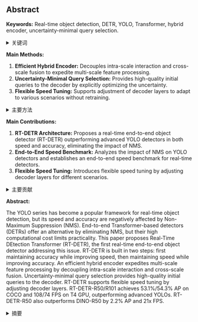## Abstract

**Keywords:** Real-time object detection, DETR, YOLO, Transformer, hybrid encoder, uncertainty-minimal query selection.

<details>
    <summary>关键词</summary>
    <ul>
        实时目标检测，DETR，YOLO，Transformer，混合编码器，不确定性最小化查询选择。
    </ul>
</details>

**Main Methods:**

1.  **Efficient Hybrid Encoder:** Decouples intra-scale interaction and cross-scale fusion to expedite multi-scale feature processing.
2.  **Uncertainty-Minimal Query Selection:** Provides high-quality initial queries to the decoder by explicitly optimizing the uncertainty.
3.  **Flexible Speed Tuning:**  Supports adjustment of decoder layers to adapt to various scenarios without retraining.

<details>
    <summary>主要方法</summary>
    <ul>
        <li><strong>高效混合编码器：</strong>解耦尺度内交互和跨尺度融合以加速多尺度特征处理。</li>
        <li><strong>不确定性最小化查询选择：</strong>通过显式优化不确定性，为解码器提供高质量的初始查询。</li>
        <li><strong>灵活的速度调整：</strong>支持调整解码器层数，以适应各种无需重新训练的场景。
    </ul>
</details>

**Main Contributions:**

1.  **RT-DETR Architecture:** Proposes a real-time end-to-end object detector (RT-DETR) outperforming advanced YOLO detectors in both speed and accuracy, eliminating the impact of NMS.
2.  **End-to-End Speed Benchmark:** Analyzes the impact of NMS on YOLO detectors and establishes an end-to-end speed benchmark for real-time detectors.
3.  **Flexible Speed Tuning:** Introduces flexible speed tuning by adjusting decoder layers for different scenarios.

<details>
    <summary>主要贡献</summary>
    <ul>
        <li><strong>RT-DETR架构：</strong>提出了一种实时端到端目标检测器（RT-DETR），在速度和精度上优于先进的YOLO检测器，消除了NMS的影响。</li>
        <li><strong>端到端速度基准：</strong>分析了NMS对YOLO检测器的影响，并为实时检测器建立了端到端速度基准。</li>
        <li><strong>灵活的速度调整：</strong>通过调整不同场景的解码器层来引入灵活的速度调整。
    </ul>
</details>

**Abstract:**

The YOLO series has become a popular framework for real-time object detection, but its speed and accuracy are negatively affected by Non-Maximum Suppression (NMS). End-to-end Transformer-based detectors (DETRs) offer an alternative by eliminating NMS, but their high computational cost limits practicality. This paper proposes Real-Time DEtection Transformer (RT-DETR), the first real-time end-to-end object detector addressing this issue. RT-DETR is built in two steps: first maintaining accuracy while improving speed, then maintaining speed while improving accuracy. An efficient hybrid encoder expedites multi-scale feature processing by decoupling intra-scale interaction and cross-scale fusion. Uncertainty-minimal query selection provides high-quality initial queries to the decoder. RT-DETR supports flexible speed tuning by adjusting decoder layers. RT-DETR-R50/R101 achieves 53.1%/54.3% AP on COCO and 108/74 FPS on T4 GPU, outperforming advanced YOLOs. RT-DETR-R50 also outperforms DINO-R50 by 2.2% AP and 21x FPS.

<details>
    <summary>摘要</summary>
     YOLO系列已成为流行的实时目标检测框架，但其速度和精度受到非极大值抑制（NMS）的负面影响。端到端基于Transformer的检测器（DETR）通过消除NMS提供了一种替代方案，但其高计算成本限制了实用性。本文提出了实时检测Transformer（RT-DETR），这是第一个解决该问题的实时端到端目标检测器。RT-DETR分两步构建：首先在提高速度的同时保持精度，然后在保持速度的同时提高精度。高效的混合编码器通过解耦尺度内交互和跨尺度融合来加速多尺度特征处理。不确定性最小化查询选择为解码器提供高质量的初始查询。RT-DETR通过调整解码器层来支持灵活的速度调整。RT-DETR-R50/R101在COCO上实现了53.1%/54.3%的AP，在T4 GPU上实现了108/74 FPS，优于先进的YOLO。RT-DETR-R50也优于DINO-R50，AP提高了2.2%，FPS提高了21倍。
</details>
